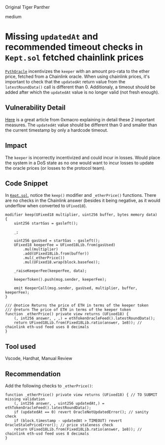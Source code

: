 Original Tiger Panther

medium

# Missing `updatedAt` and recommended timeout checks in `Kept.sol` fetched chainlink prices
[`PythOracle`](https://github.com/sherlock-audit/2023-07-perennial/blob/main/perennial-v2/packages/perennial-oracle/contracts/pyth/PythOracle.sol#L127) incentivizes the `keeper` with an amount pro-rata to the ether price, fetched from a Chainlink oracle. When using chainlink prices, it's important to check that the `updatedAt` return value from the `latestRoundData()` call is different than 0. Additionaly, a timeout should be added after which the `updatedAt` value is no longer valid (not fresh enough).

## Vulnerability Detail
[Here](https://0xmacro.com/blog/how-to-consume-chainlink-price-feeds-safely/) is a great article from 0xmacro explaining in detail these 2 important measures. The `updatedAt` value should be different than 0 and smaller than the current timestamp by only a hardcode timeout.

## Impact
The `keeper` is incorrectly incentivized and could incur in losses. Would place the system in a DoS state as no one would want to incur losses to update the oracle prices (or losses to the protocol team).

## Code Snippet
In [`Kept.sol`](https://github.com/sherlock-audit/2023-07-perennial/blob/main/root/contracts/attribute/Kept.sol#L40-L64), notice the `keep()` modifier and `_etherPrice()` functions. There are no checks in the Chainlink answer (besides it being negative, as it would underflow when converted to `UFixed18`).
```solidity
modifier keep(UFixed18 multiplier, uint256 buffer, bytes memory data) {
    uint256 startGas = gasleft();

    _;

    uint256 gasUsed = startGas - gasleft();
    UFixed18 keeperFee = UFixed18Lib.from(gasUsed)
        .mul(multiplier)
        .add(UFixed18Lib.from(buffer))
        .mul(_etherPrice())
        .mul(UFixed18.wrap(block.basefee));

    _raiseKeeperFee(keeperFee, data);

    keeperToken().push(msg.sender, keeperFee);

    emit KeeperCall(msg.sender, gasUsed, multiplier, buffer, keeperFee);
}

/// @notice Returns the price of ETH in terms of the keeper token
/// @return The price of ETH in terms of the keeper token
function _etherPrice() private view returns (UFixed18) {
    (, int256 answer, , ,) = ethTokenOracleFeed().latestRoundData();
    return UFixed18Lib.from(Fixed18Lib.ratio(answer, 1e8)); // chainlink eth-usd feed uses 8 decimals
}
```

## Tool used
Vscode, Hardhat, Manual Review

## Recommendation
Add the following checks to `_etherPrice()`:
```solidity
function _etherPrice() private view returns (UFixed18) { // TO SUBMIT missing validation
    (, int256 answer, , uint256 updatedAt,) = ethTokenOracleFeed().latestRoundData();
    if (updatedAt == 0) revert OracleNotUpdatedError(); // sanity check
    if (block.timestamp - updatedAt > TIMEOUT) revert OracleStalePriceError(); // price staleness check
    return UFixed18Lib.from(Fixed18Lib.ratio(answer, 1e8)); // chainlink eth-usd feed uses 8 decimals
}
```